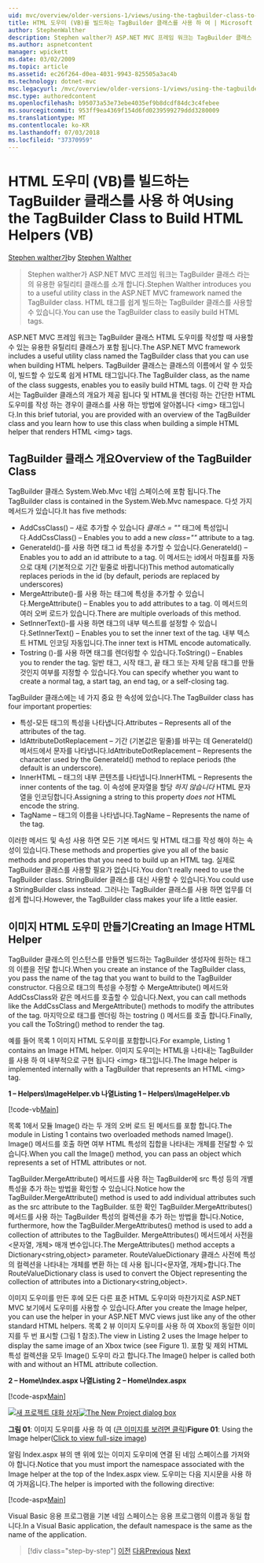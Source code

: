 ```yaml
---
uid: mvc/overview/older-versions-1/views/using-the-tagbuilder-class-to-build-html-helpers-vb
title: HTML 도우미 (VB)를 빌드하는 TagBuilder 클래스를 사용 하 여 | Microsoft Docs
author: StephenWalther
description: Stephen walther가 ASP.NET MVC 프레임 워크는 TagBuilder 클래스 라는의 유용한 유틸리티 클래스를 소개 합니다. TagBuilder 클래스를 쉽게 사용할 수 있습니다...
ms.author: aspnetcontent
manager: wpickett
ms.date: 03/02/2009
ms.topic: article
ms.assetid: ec26f264-d0ea-4031-9943-825505a3ac4b
ms.technology: dotnet-mvc
msc.legacyurl: /mvc/overview/older-versions-1/views/using-the-tagbuilder-class-to-build-html-helpers-vb
msc.type: authoredcontent
ms.openlocfilehash: b95073a53e73ebe4035ef9b8dcdf84dc3c4febee
ms.sourcegitcommit: 953ff9ea4369f154d6fd0239599279ddd3280009
ms.translationtype: MT
ms.contentlocale: ko-KR
ms.lasthandoff: 07/03/2018
ms.locfileid: "37370959"
---
```

<a name="using-the-tagbuilder-class-to-build-html-helpers-vb"></a><span data-ttu-id="0b85a-104">HTML 도우미 (VB)를 빌드하는 TagBuilder 클래스를 사용 하 여</span><span class="sxs-lookup"><span data-stu-id="0b85a-104">Using the TagBuilder Class to Build HTML Helpers (VB)</span></span>
====================
<span data-ttu-id="0b85a-105">[Stephen walther가](https://github.com/StephenWalther)</span><span class="sxs-lookup"><span data-stu-id="0b85a-105">by [Stephen Walther](https://github.com/StephenWalther)</span></span>

> <span data-ttu-id="0b85a-106">Stephen walther가 ASP.NET MVC 프레임 워크는 TagBuilder 클래스 라는의 유용한 유틸리티 클래스를 소개 합니다.</span><span class="sxs-lookup"><span data-stu-id="0b85a-106">Stephen Walther introduces you to a useful utility class in the ASP.NET MVC framework named the TagBuilder class.</span></span> <span data-ttu-id="0b85a-107">HTML 태그를 쉽게 빌드하는 TagBuilder 클래스를 사용할 수 있습니다.</span><span class="sxs-lookup"><span data-stu-id="0b85a-107">You can use the TagBuilder class to easily build HTML tags.</span></span>


<span data-ttu-id="0b85a-108">ASP.NET MVC 프레임 워크는 TagBuilder 클래스 HTML 도우미를 작성할 때 사용할 수 있는 유용한 유틸리티 클래스가 포함 됩니다.</span><span class="sxs-lookup"><span data-stu-id="0b85a-108">The ASP.NET MVC framework includes a useful utility class named the TagBuilder class that you can use when building HTML helpers.</span></span> <span data-ttu-id="0b85a-109">TagBuilder 클래스는 클래스의 이름에서 알 수 있듯이, 빌드할 수 있도록 쉽게 HTML 태그입니다.</span><span class="sxs-lookup"><span data-stu-id="0b85a-109">The TagBuilder class, as the name of the class suggests, enables you to easily build HTML tags.</span></span> <span data-ttu-id="0b85a-110">이 간략 한 자습서는 TagBuilder 클래스의 개요가 제공 됩니다 및 HTML을 렌더링 하는 간단한 HTML 도우미를 작성 하는 경우이 클래스를 사용 하는 방법에 알아봅니다 &lt;img&gt; 태그입니다.</span><span class="sxs-lookup"><span data-stu-id="0b85a-110">In this brief tutorial, you are provided with an overview of the TagBuilder class and you learn how to use this class when building a simple HTML helper that renders HTML &lt;img&gt; tags.</span></span>

## <a name="overview-of-the-tagbuilder-class"></a><span data-ttu-id="0b85a-111">TagBuilder 클래스 개요</span><span class="sxs-lookup"><span data-stu-id="0b85a-111">Overview of the TagBuilder Class</span></span>

<span data-ttu-id="0b85a-112">TagBuilder 클래스 System.Web.Mvc 네임 스페이스에 포함 됩니다.</span><span class="sxs-lookup"><span data-stu-id="0b85a-112">The TagBuilder class is contained in the System.Web.Mvc namespace.</span></span> <span data-ttu-id="0b85a-113">다섯 가지 메서드가 있습니다.</span><span class="sxs-lookup"><span data-stu-id="0b85a-113">It has five methods:</span></span>

- <span data-ttu-id="0b85a-114">AddCssClass() – 새로 추가할 수 있습니다 *클래스 = ""* 태그에 특성입니다.</span><span class="sxs-lookup"><span data-stu-id="0b85a-114">AddCssClass() – Enables you to add a new *class=""* attribute to a tag.</span></span>
- <span data-ttu-id="0b85a-115">GenerateId()-를 사용 하면 태그 id 특성을 추가할 수 있습니다.</span><span class="sxs-lookup"><span data-stu-id="0b85a-115">GenerateId() – Enables you to add an id attribute to a tag.</span></span> <span data-ttu-id="0b85a-116">이 메서드는 id에서 마침표를 자동으로 대체 (기본적으로 기간 밑줄로 바뀝니다)</span><span class="sxs-lookup"><span data-stu-id="0b85a-116">This method automatically replaces periods in the id (by default, periods are replaced by underscores)</span></span>
- <span data-ttu-id="0b85a-117">MergeAttribute()-를 사용 하는 태그에 특성을 추가할 수 있습니다.</span><span class="sxs-lookup"><span data-stu-id="0b85a-117">MergeAttribute() – Enables you to add attributes to a tag.</span></span> <span data-ttu-id="0b85a-118">이 메서드의 여러 오버 로드가 있습니다.</span><span class="sxs-lookup"><span data-stu-id="0b85a-118">There are multiple overloads of this method.</span></span>
- <span data-ttu-id="0b85a-119">SetInnerText()-를 사용 하면 태그의 내부 텍스트를 설정할 수 있습니다.</span><span class="sxs-lookup"><span data-stu-id="0b85a-119">SetInnerText() – Enables you to set the inner text of the tag.</span></span> <span data-ttu-id="0b85a-120">내부 텍스트 HTML 인코딩 자동입니다.</span><span class="sxs-lookup"><span data-stu-id="0b85a-120">The inner text is HTML encode automatically.</span></span>
- <span data-ttu-id="0b85a-121">Tostring ()-를 사용 하면 태그를 렌더링할 수 있습니다.</span><span class="sxs-lookup"><span data-stu-id="0b85a-121">ToString() – Enables you to render the tag.</span></span> <span data-ttu-id="0b85a-122">일반 태그, 시작 태그, 끝 태그 또는 자체 닫음 태그를 만들 것인지 여부를 지정할 수 있습니다.</span><span class="sxs-lookup"><span data-stu-id="0b85a-122">You can specify whether you want to create a normal tag, a start tag, an end tag, or a self-closing tag.</span></span>
  

<span data-ttu-id="0b85a-123">TagBuilder 클래스에는 네 가지 중요 한 속성에 있습니다.</span><span class="sxs-lookup"><span data-stu-id="0b85a-123">The TagBuilder class has four important properties:</span></span>

- <span data-ttu-id="0b85a-124">특성-모든 태그의 특성을 나타냅니다.</span><span class="sxs-lookup"><span data-stu-id="0b85a-124">Attributes – Represents all of the attributes of the tag.</span></span>
- <span data-ttu-id="0b85a-125">IdAttributeDotReplacement – 기간 (기본값은 밑줄)를 바꾸는 데 GenerateId() 메서드에서 문자를 나타냅니다.</span><span class="sxs-lookup"><span data-stu-id="0b85a-125">IdAttributeDotReplacement – Represents the character used by the GenerateId() method to replace periods (the default is an underscore).</span></span>
- <span data-ttu-id="0b85a-126">InnerHTML – 태그의 내부 콘텐츠를 나타냅니다.</span><span class="sxs-lookup"><span data-stu-id="0b85a-126">InnerHTML – Represents the inner contents of the tag.</span></span> <span data-ttu-id="0b85a-127">이 속성에 문자열을 할당 *하지 않습니다* HTML 문자열을 인코딩합니다.</span><span class="sxs-lookup"><span data-stu-id="0b85a-127">Assigning a string to this property *does not* HTML encode the string.</span></span>
- <span data-ttu-id="0b85a-128">TagName – 태그의 이름을 나타냅니다.</span><span class="sxs-lookup"><span data-stu-id="0b85a-128">TagName – Represents the name of the tag.</span></span>

<span data-ttu-id="0b85a-129">이러한 메서드 및 속성 사용 하면 모든 기본 메서드 및 HTML 태그를 작성 해야 하는 속성이 있습니다.</span><span class="sxs-lookup"><span data-stu-id="0b85a-129">These methods and properties give you all of the basic methods and properties that you need to build up an HTML tag.</span></span> <span data-ttu-id="0b85a-130">실제로 TagBuilder 클래스를 사용할 필요가 없습니다.</span><span class="sxs-lookup"><span data-stu-id="0b85a-130">You don't really need to use the TagBuilder class.</span></span> <span data-ttu-id="0b85a-131">StringBuilder 클래스를 대신 사용할 수 있습니다.</span><span class="sxs-lookup"><span data-stu-id="0b85a-131">You could use a StringBuilder class instead.</span></span> <span data-ttu-id="0b85a-132">그러나는 TagBuilder 클래스를 사용 하면 업무를 더 쉽게 합니다.</span><span class="sxs-lookup"><span data-stu-id="0b85a-132">However, the TagBuilder class makes your life a little easier.</span></span>

## <a name="creating-an-image-html-helper"></a><span data-ttu-id="0b85a-133">이미지 HTML 도우미 만들기</span><span class="sxs-lookup"><span data-stu-id="0b85a-133">Creating an Image HTML Helper</span></span>

<span data-ttu-id="0b85a-134">TagBuilder 클래스의 인스턴스를 만들면 빌드하는 TagBuilder 생성자에 원하는 태그의 이름을 전달 합니다.</span><span class="sxs-lookup"><span data-stu-id="0b85a-134">When you create an instance of the TagBuilder class, you pass the name of the tag that you want to build to the TagBuilder constructor.</span></span> <span data-ttu-id="0b85a-135">다음으로 태그의 특성을 수정할 수 MergeAttribute() 메서드와 AddCssClass와 같은 메서드를 호출할 수 있습니다.</span><span class="sxs-lookup"><span data-stu-id="0b85a-135">Next, you can call methods like the AddCssClass and MergeAttribute() methods to modify the attributes of the tag.</span></span> <span data-ttu-id="0b85a-136">마지막으로 태그를 렌더링 하는 tostring () 메서드를 호출 합니다.</span><span class="sxs-lookup"><span data-stu-id="0b85a-136">Finally, you call the ToString() method to render the tag.</span></span>

<span data-ttu-id="0b85a-137">예를 들어 목록 1 이미지 HTML 도우미를 포함합니다.</span><span class="sxs-lookup"><span data-stu-id="0b85a-137">For example, Listing 1 contains an Image HTML helper.</span></span> <span data-ttu-id="0b85a-138">이미지 도우미는 HTML을 나타내는 TagBuilder를 사용 하 여 내부적으로 구현 됩니다 &lt;img&gt; 태그입니다.</span><span class="sxs-lookup"><span data-stu-id="0b85a-138">The Image helper is implemented internally with a TagBuilder that represents an HTML &lt;img&gt; tag.</span></span>

<span data-ttu-id="0b85a-139">**1 – Helpers\ImageHelper.vb 나열**</span><span class="sxs-lookup"><span data-stu-id="0b85a-139">**Listing 1 – Helpers\ImageHelper.vb**</span></span>

[!code-vb[Main](using-the-tagbuilder-class-to-build-html-helpers-vb/samples/sample1.vb)]

<span data-ttu-id="0b85a-140">목록 1에서 모듈 Image() 라는 두 개의 오버 로드 된 메서드를 포함 합니다.</span><span class="sxs-lookup"><span data-stu-id="0b85a-140">The module in Listing 1 contains two overloaded methods named Image().</span></span> <span data-ttu-id="0b85a-141">Image() 메서드를 호출 하면 여부 HTML 특성의 집합을 나타내는 개체를 전달할 수 있습니다.</span><span class="sxs-lookup"><span data-stu-id="0b85a-141">When you call the Image() method, you can pass an object which represents a set of HTML attributes or not.</span></span>

<span data-ttu-id="0b85a-142">TagBuilder.MergeAttribute() 메서드를 사용 하는 TagBuilder에 src 특성 등의 개별 특성을 추가 하는 방법을 확인할 수 있습니다.</span><span class="sxs-lookup"><span data-stu-id="0b85a-142">Notice how the TagBuilder.MergeAttribute() method is used to add individual attributes such as the src attribute to the TagBuilder.</span></span> <span data-ttu-id="0b85a-143">또한 확인 TagBuilder.MergeAttributes() 메서드를 사용 하는 TagBuilder 특성의 컬렉션을 추가 하는 방법을 합니다.</span><span class="sxs-lookup"><span data-stu-id="0b85a-143">Notice, furthermore, how the TagBuilder.MergeAttributes() method is used to add a collection of attributes to the TagBuilder.</span></span> <span data-ttu-id="0b85a-144">MergeAttributes() 메서드에서 사전을&lt;문자열, 개체&gt; 매개 변수입니다.</span><span class="sxs-lookup"><span data-stu-id="0b85a-144">The MergeAttributes() method accepts a Dictionary&lt;string,object&gt; parameter.</span></span> <span data-ttu-id="0b85a-145">RouteValueDictionary 클래스 사전에 특성의 컬렉션을 나타내는 개체를 변환 하는 데 사용 됩니다&lt;문자열, 개체&gt;합니다.</span><span class="sxs-lookup"><span data-stu-id="0b85a-145">The RouteValueDictionary class is used to convert the Object representing the collection of attributes into a Dictionary&lt;string,object&gt;.</span></span>

<span data-ttu-id="0b85a-146">이미지 도우미를 만든 후에 모든 다른 표준 HTML 도우미와 마찬가지로 ASP.NET MVC 보기에서 도우미를 사용할 수 있습니다.</span><span class="sxs-lookup"><span data-stu-id="0b85a-146">After you create the Image helper, you can use the helper in your ASP.NET MVC views just like any of the other standard HTML helpers.</span></span> <span data-ttu-id="0b85a-147">목록 2 뷰 이미지 도우미를 사용 하 여 Xbox의 동일한 이미지를 두 번 표시할 (그림 1 참조).</span><span class="sxs-lookup"><span data-stu-id="0b85a-147">The view in Listing 2 uses the Image helper to display the same image of an Xbox twice (see Figure 1).</span></span> <span data-ttu-id="0b85a-148">포함 및 제외 HTML 특성 컬렉션을 모두 Image() 도우미 라고 합니다.</span><span class="sxs-lookup"><span data-stu-id="0b85a-148">The Image() helper is called both with and without an HTML attribute collection.</span></span>

<span data-ttu-id="0b85a-149">**2 – Home\Index.aspx 나열**</span><span class="sxs-lookup"><span data-stu-id="0b85a-149">**Listing 2 – Home\Index.aspx**</span></span>

[!code-aspx[Main](using-the-tagbuilder-class-to-build-html-helpers-vb/samples/sample2.aspx)]


<span data-ttu-id="0b85a-150">[![새 프로젝트 대화 상자](using-the-tagbuilder-class-to-build-html-helpers-vb/_static/image1.jpg)](using-the-tagbuilder-class-to-build-html-helpers-vb/_static/image1.png)</span><span class="sxs-lookup"><span data-stu-id="0b85a-150">[![The New Project dialog box](using-the-tagbuilder-class-to-build-html-helpers-vb/_static/image1.jpg)](using-the-tagbuilder-class-to-build-html-helpers-vb/_static/image1.png)</span></span>

<span data-ttu-id="0b85a-151">**그림 01**: 이미지 도우미를 사용 하 여 ([큰 이미지를 보려면 클릭](using-the-tagbuilder-class-to-build-html-helpers-vb/_static/image2.png))</span><span class="sxs-lookup"><span data-stu-id="0b85a-151">**Figure 01**: Using the Image helper([Click to view full-size image](using-the-tagbuilder-class-to-build-html-helpers-vb/_static/image2.png))</span></span>


<span data-ttu-id="0b85a-152">알림 Index.aspx 뷰의 맨 위에 있는 이미지 도우미에 연결 된 네임 스페이스를 가져와야 합니다.</span><span class="sxs-lookup"><span data-stu-id="0b85a-152">Notice that you must import the namespace associated with the Image helper at the top of the Index.aspx view.</span></span> <span data-ttu-id="0b85a-153">도우미는 다음 지시문을 사용 하 여 가져옵니다.</span><span class="sxs-lookup"><span data-stu-id="0b85a-153">The helper is imported with the following directive:</span></span>

[!code-aspx[Main](using-the-tagbuilder-class-to-build-html-helpers-vb/samples/sample3.aspx)]

<span data-ttu-id="0b85a-154">Visual Basic 응용 프로그램을 기본 네임 스페이스는 응용 프로그램의 이름과 동일 합니다.</span><span class="sxs-lookup"><span data-stu-id="0b85a-154">In a Visual Basic application, the default namespace is the same as the name of the application.</span></span>

> [!div class="step-by-step"]
> <span data-ttu-id="0b85a-155">[이전](creating-custom-html-helpers-vb.md)
> [다음](creating-page-layouts-with-view-master-pages-vb.md)</span><span class="sxs-lookup"><span data-stu-id="0b85a-155">[Previous](creating-custom-html-helpers-vb.md)
[Next](creating-page-layouts-with-view-master-pages-vb.md)</span></span>
